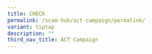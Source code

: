```yaml
---
title: CHECK
permalink: /scam-hub/act-campaign/permalink/
variant: tiptap
description: ""
third_nav_title: ACT Campaign
---
```

